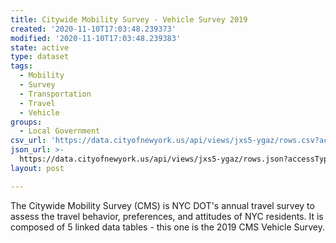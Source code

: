 ```yaml
---
title: Citywide Mobility Survey - Vehicle Survey 2019
created: '2020-11-10T17:03:48.239373'
modified: '2020-11-10T17:03:48.239383'
state: active
type: dataset
tags:
  - Mobility
  - Survey
  - Transportation
  - Travel
  - Vehicle
groups:
  - Local Government
csv_url: 'https://data.cityofnewyork.us/api/views/jxs5-ygaz/rows.csv?accessType=DOWNLOAD'
json_url: >-
  https://data.cityofnewyork.us/api/views/jxs5-ygaz/rows.json?accessType=DOWNLOAD
layout: post

---
```

The Citywide Mobility Survey (CMS) is NYC DOT's annual travel survey to assess the travel behavior, preferences, and attitudes of NYC residents. It is composed of 5 linked data tables - this one is the 2019 CMS Vehicle Survey.

